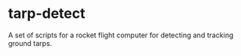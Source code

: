 # tarp-detect
A set of scripts for a rocket flight computer for detecting and tracking ground tarps.
